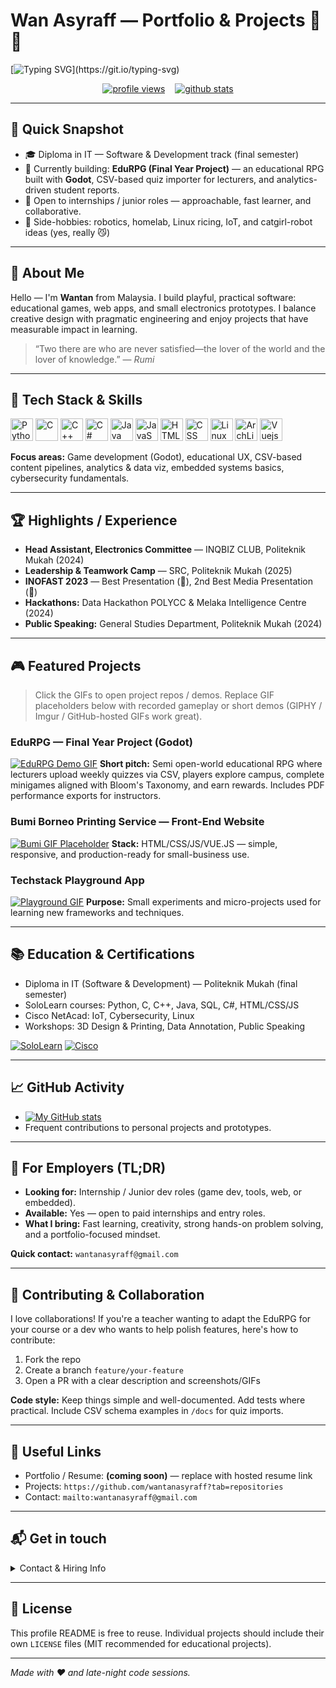 # Wan Asyraff — Portfolio & Projects 🚀✨

[![Typing SVG](https://readme-typing-svg.demolab.com?font=Bitter\&duration=2000\&pause=2000\&color=52B6F7\&background=FFFFFF00\&width=650\&lines=Passionate+Coder+%26+Lifelong+Learner;Welcome+To+My+Profile!)](https://git.io/typing-svg)

<p align="center">
  <a href="https://github.com/wantanasyraff"><img alt="profile views" src="https://komarev.com/ghpvc/?username=wantanasyraff"/></a>
  &nbsp;&nbsp;
  <a href="https://github.com/wantanasyraff"><img alt="github stats" src="https://github-readme-stats.vercel.app/api?username=wantanasyraff&show_icons=true&theme=radical&card_height=300"/></a>
</p>

---

## 🌟 Quick Snapshot

* 🎓 Diploma in IT — Software & Development track (final semester)
* 🔭 Currently building: **EduRPG (Final Year Project)** — an educational RPG built with **Godot**, CSV-based quiz importer for lecturers, and analytics-driven student reports.
* 💼 Open to internships / junior roles — approachable, fast learner, and collaborative.
* 🤖 Side-hobbies: robotics, homelab, Linux ricing, IoT, and catgirl-robot ideas (yes, really 😼)

---

## 🔭 About Me

Hello — I'm **Wantan** from Malaysia. I build playful, practical software: educational games, web apps, and small electronics prototypes. I balance creative design with pragmatic engineering and enjoy projects that have measurable impact in learning.

> “Two there are who are never satisfied—the lover of the world and the lover of knowledge.” — *Rumi*

---

## 🧰 Tech Stack & Skills

<p align="left">
  <img src="https://cdn.jsdelivr.net/gh/devicons/devicon@latest/icons/python/python-original.svg" width="36" height="36" title="Python"/>
  <img src="https://cdn.jsdelivr.net/gh/devicons/devicon@latest/icons/c/c-original.svg" width="36" height="36" title="C"/>
  <img src="https://cdn.jsdelivr.net/gh/devicons/devicon@latest/icons/cplusplus/cplusplus-original.svg" width="36" height="36" title="C++"/>
  <img src="https://cdn.jsdelivr.net/gh/devicons/devicon@latest/icons/csharp/csharp-original.svg" width="36" height="36" title="C#"/>
  <img src="https://cdn.jsdelivr.net/gh/devicons/devicon@latest/icons/java/java-original.svg" width="36" height="36" title="Java"/>
  <img src="https://cdn.jsdelivr.net/gh/devicons/devicon@latest/icons/javascript/javascript-original.svg" width="36" height="36" title="JavaScript"/>
  <img src="https://cdn.jsdelivr.net/gh/devicons/devicon@latest/icons/html5/html5-original.svg" width="36" height="36" title="HTML"/>
  <img src="https://cdn.jsdelivr.net/gh/devicons/devicon@latest/icons/css3/css3-original.svg" width="36" height="36" title="CSS"/>
  <img src="https://cdn.jsdelivr.net/gh/devicons/devicon@latest/icons/linux/linux-original.svg" width="36" height="36" title="Linux"/>
  <img src="https://cdn.jsdelivr.net/gh/devicons/devicon@latest/icons/archlinux/archlinux-original.svg" width="36" height="36" title="ArchLinux"/>
  <img src="https://cdn.jsdelivr.net/gh/devicons/devicon@latest/icons/vuejs/vuejs-original.svg" width="36" height="36" title="Vuejs"/>
          
</p>

**Focus areas:** Game development (Godot), educational UX, CSV-based content pipelines, analytics & data viz, embedded systems basics, cybersecurity fundamentals.

---

## 🏆 Highlights / Experience

* **Head Assistant, Electronics Committee** — INQBIZ CLUB, Politeknik Mukah (2024)
* **Leadership & Teamwork Camp** — SRC, Politeknik Mukah (2025)
* **INOFAST 2023** — Best Presentation (🥇), 2nd Best Media Presentation (🥈)
* **Hackathons:** Data Hackathon POLYCC & Melaka Intelligence Centre (2024)
* **Public Speaking:** General Studies Department, Politeknik Mukah (2024)

---

## 🎮 Featured Projects

> Click the GIFs to open project repos / demos. Replace GIF placeholders below with recorded gameplay or short demos (GIPHY / Imgur / GitHub-hosted GIFs work great).

### EduRPG — Final Year Project (Godot)

[![EduRPG Demo GIF](https://media.giphy.com/media/3o7TKP0Iu9gUEUoD8w/giphy.gif)](https://github.com/wantanasyraff/edu-rpg)
**Short pitch:** Semi open-world educational RPG where lecturers upload weekly quizzes via CSV, players explore campus, complete minigames aligned with Bloom's Taxonomy, and earn rewards. Includes PDF performance exports for instructors.

### Bumi Borneo Printing Service — Front-End Website

[![Bumi GIF Placeholder](https://media.giphy.com/media/l4pTfx2qLszoacZRS/giphy.gif)](https://github.com/wantanasyraff/bumi-borneo)
**Stack:** HTML/CSS/JS/VUE.JS — simple, responsive, and production-ready for small-business use.

### Techstack Playground App

[![Playground GIF](https://media.giphy.com/media/xT9IgG50Fb7Mi0prBC/giphy.gif)](https://github.com/wantanasyraff/techstack-playground)
**Purpose:** Small experiments and micro-projects used for learning new frameworks and techniques.

---

## 📚 Education & Certifications

* Diploma in IT (Software & Development) — Politeknik Mukah (final semester)
* SoloLearn courses: Python, C, C++, Java, SQL, C#, HTML/CSS/JS
* Cisco NetAcad: IoT, Cybersecurity, Linux
* Workshops: 3D Design & Printing, Data Annotation, Public Speaking

[![SoloLearn](https://img.shields.io/badge/SoloLearn-View_Certifications-blue)](https://www.sololearn.com/en/profile/30049508)
[![Cisco](https://img.shields.io/badge/Cisco-View_Accreditation-blue)](https://www.credly.com/users/wan-asyraff/)

---

## 📈 GitHub Activity

* [![My GitHub stats](https://github-readme-stats.vercel.app/api?username=wantanasyraff)](https://github.com/wantanasyraff/github-readme-stats)
* Frequent contributions to personal projects and prototypes.

---

## 💼 For Employers (TL;DR)

* **Looking for:** Internship / Junior dev roles (game dev, tools, web, or embedded).
* **Available:** Yes — open to paid internships and entry roles.
* **What I bring:** Fast learning, creativity, strong hands-on problem solving, and a portfolio-focused mindset.

**Quick contact:** `wantanasyraff@gmail.com`

---

## 🤝 Contributing & Collaboration

I love collaborations! If you're a teacher wanting to adapt the EduRPG for your course or a dev who wants to help polish features, here's how to contribute:

1. Fork the repo
2. Create a branch `feature/your-feature`
3. Open a PR with a clear description and screenshots/GIFs

**Code style:** Keep things simple and well-documented. Add tests where practical. Include CSV schema examples in `/docs` for quiz imports.

---

## 📂 Useful Links

* Portfolio / Resume: **(coming soon)** — replace with hosted resume link
* Projects: `https://github.com/wantanasyraff?tab=repositories`
* Contact: `mailto:wantanasyraff@gmail.com`

---

## 📬 Get in touch

<details>
<summary>Contact & Hiring Info</summary>

* **Email:** `wantanasyraff@gmail.com` (fastest)
* **GitHub:** `https://github.com/wantanasyraff`
* **Portfolio:** Coming soon — will update this README when live.

</details>

---

## 📜 License

This profile README is free to reuse. Individual projects should include their own `LICENSE` files (MIT recommended for educational projects).

---

*Made with ❤️ and late-night code sessions.*
